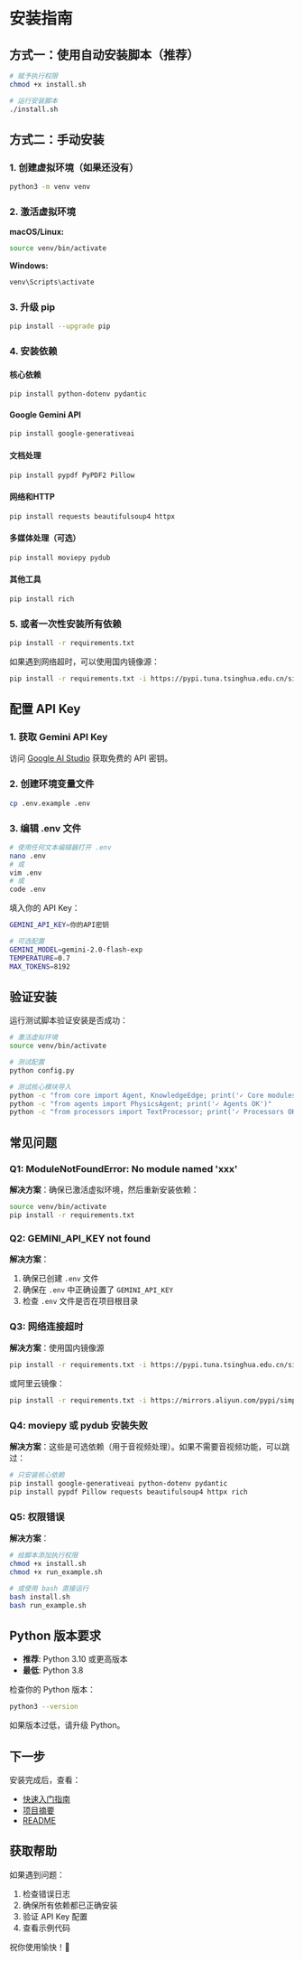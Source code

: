 # 安装指南

## 方式一：使用自动安装脚本（推荐）

```bash
# 赋予执行权限
chmod +x install.sh

# 运行安装脚本
./install.sh
```

## 方式二：手动安装

### 1. 创建虚拟环境（如果还没有）

```bash
python3 -m venv venv
```

### 2. 激活虚拟环境

**macOS/Linux:**
```bash
source venv/bin/activate
```

**Windows:**
```bash
venv\Scripts\activate
```

### 3. 升级 pip

```bash
pip install --upgrade pip
```

### 4. 安装依赖

#### 核心依赖
```bash
pip install python-dotenv pydantic
```

#### Google Gemini API
```bash
pip install google-generativeai
```

#### 文档处理
```bash
pip install pypdf PyPDF2 Pillow
```

#### 网络和HTTP
```bash
pip install requests beautifulsoup4 httpx
```

#### 多媒体处理（可选）
```bash
pip install moviepy pydub
```

#### 其他工具
```bash
pip install rich
```

### 5. 或者一次性安装所有依赖

```bash
pip install -r requirements.txt
```

如果遇到网络超时，可以使用国内镜像源：

```bash
pip install -r requirements.txt -i https://pypi.tuna.tsinghua.edu.cn/simple
```

## 配置 API Key

### 1. 获取 Gemini API Key

访问 [Google AI Studio](https://aistudio.google.com/app/apikey) 获取免费的 API 密钥。

### 2. 创建环境变量文件

```bash
cp .env.example .env
```

### 3. 编辑 .env 文件

```bash
# 使用任何文本编辑器打开 .env
nano .env
# 或
vim .env
# 或
code .env
```

填入你的 API Key：

```bash
GEMINI_API_KEY=你的API密钥

# 可选配置
GEMINI_MODEL=gemini-2.0-flash-exp
TEMPERATURE=0.7
MAX_TOKENS=8192
```

## 验证安装

运行测试脚本验证安装是否成功：

```bash
# 激活虚拟环境
source venv/bin/activate

# 测试配置
python config.py

# 测试核心模块导入
python -c "from core import Agent, KnowledgeEdge; print('✓ Core modules OK')"
python -c "from agents import PhysicsAgent; print('✓ Agents OK')"
python -c "from processors import TextProcessor; print('✓ Processors OK')"
```

## 常见问题

### Q1: ModuleNotFoundError: No module named 'xxx'

**解决方案**：确保已激活虚拟环境，然后重新安装依赖：
```bash
source venv/bin/activate
pip install -r requirements.txt
```

### Q2: GEMINI_API_KEY not found

**解决方案**：
1. 确保已创建 `.env` 文件
2. 确保在 `.env` 中正确设置了 `GEMINI_API_KEY`
3. 检查 `.env` 文件是否在项目根目录

### Q3: 网络连接超时

**解决方案**：使用国内镜像源
```bash
pip install -r requirements.txt -i https://pypi.tuna.tsinghua.edu.cn/simple
```

或阿里云镜像：
```bash
pip install -r requirements.txt -i https://mirrors.aliyun.com/pypi/simple/
```

### Q4: moviepy 或 pydub 安装失败

**解决方案**：这些是可选依赖（用于音视频处理）。如果不需要音视频功能，可以跳过：

```bash
# 只安装核心依赖
pip install google-generativeai python-dotenv pydantic
pip install pypdf Pillow requests beautifulsoup4 httpx rich
```

### Q5: 权限错误

**解决方案**：
```bash
# 给脚本添加执行权限
chmod +x install.sh
chmod +x run_example.sh

# 或使用 bash 直接运行
bash install.sh
bash run_example.sh
```

## Python 版本要求

- **推荐**: Python 3.10 或更高版本
- **最低**: Python 3.8

检查你的 Python 版本：

```bash
python3 --version
```

如果版本过低，请升级 Python。

## 下一步

安装完成后，查看：
- [快速入门指南](QUICKSTART.md)
- [项目摘要](PROJECT_SUMMARY.md)
- [README](README.md)

## 获取帮助

如果遇到问题：
1. 检查错误日志
2. 确保所有依赖都已正确安装
3. 验证 API Key 配置
4. 查看示例代码

祝你使用愉快！🚀

